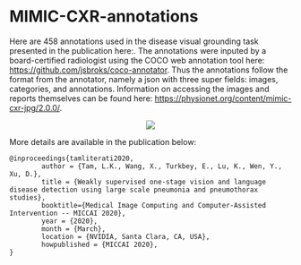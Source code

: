 # MIMIC-CXR-annotations

Here are 458 annotations used in the disease visual grounding task presented in the publication here:. The annotations were inputed by a board-certified radiologist using the COCO web annotation tool here: https://github.com/jsbroks/coco-annotator.  Thus the annotations follow the format from the annotator, namely a json with three super fields: images, categories, and annotations. Information on accessing the images and reports themselves can be found here: https://physionet.org/content/mimic-cxr-jpg/2.0.0/.

<p align="center"><img src="https://github.com/leotam/MIMIC-CXR-annotations/blob/master/fig/Screen%20Shot%202020-07-26%20at%209.11.14%20PM.png"></p>


More details are available in the publication below:
```
@inproceedings{tamliterati2020,
        author = {Tam, L.K., Wang, X., Turkbey, E., Lu, K., Wen, Y., Xu, D.},    
        title = {Weakly supervised one-stage vision and language disease detection using large scale pneumonia and pneumothorax studies},
        booktitle={Medical Image Computing and Computer-Assisted Intervention -- MICCAI 2020},    
        year = {2020},    
        month = {March},    
        location = {NVIDIA, Santa Clara, CA, USA},     
        howpublished = {MICCAI 2020},
}
```
